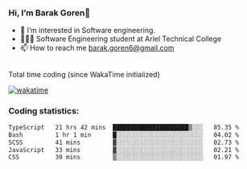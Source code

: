 ###  Hi, I’m Barak Goren👋
- 👀 I’m interested in Software engineering.
- 👨🏼‍🎓 Software Engineering student at Ariel Technical College
- 📫 How to reach me barak.goren6@gmail.com
##
Total time coding (since WakaTime initialized)

[![wakatime](https://wakatime.com/badge/user/5cc5ec80-a806-4ca2-a704-db29274e48cd.svg)](https://wakatime.com/@5cc5ec80-a806-4ca2-a704-db29274e48cd)

   
### Coding statistics:

<!--START_SECTION:waka-->

```txt
TypeScript   21 hrs 42 mins  █████████████████████▒░░░   85.35 %
Bash         1 hr 1 min      █░░░░░░░░░░░░░░░░░░░░░░░░   04.02 %
SCSS         41 mins         ▓░░░░░░░░░░░░░░░░░░░░░░░░   02.73 %
JavaScript   33 mins         ▓░░░░░░░░░░░░░░░░░░░░░░░░   02.21 %
CSS          30 mins         ▒░░░░░░░░░░░░░░░░░░░░░░░░   01.97 %
```

<!--END_SECTION:waka-->

<!---
barakgoren/barakgoren is a ✨ special ✨ repository because its `README.md` (this file) appears on your GitHub profile.
You can click the Preview link to take a look at your changes.
--->

